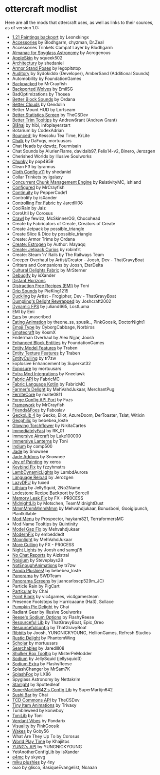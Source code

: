 # ottercraft modlist 

Here are all the mods that ottercraft uses, as well as links to their sources, as of version 1.0:

- [1\.21 Paintings backport](https://www.curseforge.com/members/leonxkingx/projects) by Leonxkingx
- [Accessories](https://wispforest.io/) by Blodhgarm, chyzman, Dr\.Zeal
- Accessories Trinkets Compat Layer by Blodhgarm
- [Almanac for Spyglass Astronomy](https://fabricmc.net/) by Acrogenous
- [AppleSkin](https://minecraft.curseforge.com/projects/appleskin) by squeek502
- [Architectury](https://architectury.github.io/architectury-documentations/) by shedaniel
- [Armor Stand Poses](https://legopitstop.weebly.com) by legopitstop
- [Auditory](https://www.curseforge.com/minecraft/mc-mods/auditory) by Sydokiddo \(Developer\), AmberSand \(Additional Sounds\)
- Automobility by FoundationGames
- [Backpacked](https://mrcrayfish.com/mods?id=backpacked) by MrCrayfish
- [Backported Wolves](https://modrinth.com/mod/backported-wolves) by EmilSG
- BadOptimizations by Thosea
- [Better Block Sounds](https://www.curseforge.com/minecraft/mc-mods/better-block-sounds) by Ordana
- [Better Clouds](https://github.com/Qendolin/better-clouds) by Qendolin
- Better Mount HUD by Lortseam
- [Better Statistics Screen](https://github.com/TheCSMods) by TheCSDev
- [Better Trim Tooltips](https://modrinth.com/mod/WMoUFmXc) by Andrew6rant \(Andrew Grant\)
- [Blåhaj](https://hibiscus.pet/mods/blahaj) by hibi, infoplayerstart
- Botarium by CodexAdrian
- [Bounced\!](https://modrinth.com/mod/bounced) by Kessoku Tea Time, KrLite
- [Chalk](https://www.curseforge.com/minecraft/mc-mods/chalk-fabric) by DaFuqs, mortuusars
- Chat Heads by dzwdz, Fourmisain
- Chat Sounds by AlurienFlame, davidalb97, Felix14\-v2, Binero, Jerozgen
- Cherished Worlds by Illusive Soulworks
- [Chunky](https://www.curseforge.com/minecraft/mc-mods/chunky-pregenerator) by pop4959
- Clean F3 by tyrannus
- [Cloth Config v11](https://minecraft.curseforge.com/projects/cloth-config) by shedaniel
- Collar Trinkets by igalaxy
- [Concurrent Chunk Management Engine](https://modrinth.com/mod/c2me-fabric) by RelativityMC, ishland
- [Configured](https://mrcrayfish.com/mods?id=configured) by MrCrayfish
- [Continuity](https://modrinth.com/mod/continuity) by PepperCode1
- Controlify by isXander
- [Controlling For Fabric](https://minecraft.curseforge.com/projects/controlling) by Jaredlll08
- CoolRain by Jaiz
- CoroUtil by Corosus
- [Crawl](https://www.curseforge.com/minecraft/mc-mods/crawl) by fewizz, McSkinnerOG, Chocohead
- Create by Fabricators of Create, Creators of Create
- Create Jetpack by possible\_triangle
- Create Slice & Dice by possible\_triangle
- Create: Armor Trims by Ordana
- [Create: Estrogen](https://modrinth.com/mod/estrogen) by Author: Mayaqq
- [Create: Jetpack Curios](https://www.curseforge.com/members/robinfrt/projects) by robinfrt
- Create: Steam 'n' Rails by The Railways Team
- Creeper Overhaul by Artist/Creator \- Joosh, Dev \- ThatGravyBoat
- Critters and Companions by Joosh, EterDelta
- [Cultural Delights Fabric](https://fabricmc.net/) by MrSterner
- [Debugify](https://isxander.dev) by isXander
- [Distant Horizons](https://modrinth.com/mod/distanthorizons)
- [Distraction Free Recipes \(EMI\)](https://github.com/txnimc/DistractionFreeRecipes/) by Toni
- [Drip Sounds](https://github.com/PieKing1215/DripSounds) by PieKing1215
- [Duckling](https://www.curseforge.com/minecraft/mc-mods/duckling) by Artist \- Frogipher, Dev \- ThatGravyBoat
- [Dumpling's Delight Rewrapped](https://modrinth.com/mod/dumplings-delight-rewrapped) by Joshcraft2002
- [Dynamic FPS](https://dapprgames.com/mods) by juliand665, LostLuma
- EMI by Emi
- [Ears](https://ears.unascribed.com/) by unascribed
- [Eating Animation](https://www.curseforge.com/members/theone_ss) by theone\_ss, spusik\_, PinkGoosik, DoctorNight1
- [Emoji Type](https://modrinth.com/mod/emoji-type) by CyborgCabbage, Norbiros
- [Emotecraft](https://kosmx.gitbook.io/emotecraft/) by KosmX
- Enderman Overhaul by Alex Nijjar, Joosh
- [Enhanced Block Entities](https://github.com/FoundationGames/EnhancedBlockEntities) by FoundationGames
- [Entity Model Features](https://www.curseforge.com/minecraft/mc-mods/entity-model-features) by Traben
- [Entity Texture Features](https://www.curseforge.com/minecraft/mc-mods/entity-texture-features-fabric) by Traben
- [EntityCulling](https://modrinth.com/mod/entityculling) by tr7zw
- Explosive Enhancement by Superkat32
- [Exposure](https://www.curseforge.com/minecraft/mc-mods/exposure) by mortuusars
- [Extra Mod Integrations](https://github.com/Kneelawk/extra-mod-integrations) by Kneelawk
- [Fabric API](https://fabricmc.net) by FabricMC
- [Fabric Language Kotlin](https://minecraft.curseforge.com/projects/fabric-language-kotlin) by FabricMC
- [Farmer's Delight](https://www.curseforge.com/minecraft/mc-mods/farmers-delight-refabricated) by MehVahdJukaar, MerchantPug
- [FerriteCore](https://www.curseforge.com/minecraft/mc-mods/ferritecore-fabric) by malte0811
- [Forge Config API Port](https://github.com/Fuzss/forgeconfigapiport) by Fuzs
- [Framework](https://mrcrayfish.com/mods?id=framework) by MrCrayfish
- [Friends&Foes](https://modrinth.com/mod/POQ2i9zu) by Faboslav
- [GeckoLib 4](https://www.curseforge.com/minecraft/mc-mods/geckolib) by Gecko, Eliot, AzureDoom, DerToaster, Tslat, Witixin
- [Geophilic](https://modrinth.com/datapack/geophilic) by bebebea\_loste
- [Glowing Torchflower](https://github.com/NikitaCartes/Glowing-Torchflower) by NikitaCartes
- [ImmediatelyFast](https://modrinth.com/mod/immediatelyfast) by RK\_01
- [Immersive Aircraft](https://www.curseforge.com/minecraft/mc-mods/immersive-aircraft) by Luke100000
- [Immersive Lanterns](https://github.com/txnimc/ImmersiveLanterns/) by Toni
- [Indium](https://modrinth.com/mod/indium) by comp500
- [Jade](https://www.curseforge.com/minecraft/mc-mods/jade) by Snownee
- [Jade Addons](https://www.curseforge.com/minecraft/mc-mods/jade-addons-fabric) by Snownee
- [Joy of Painting](https://ercanserteli.com/joy-of-painting/) by xerca
- [Keybind Fix](https://www.curseforge.com/minecraft/mc-mods/keybind-fix) by fzzyhmstrs
- [LambDynamicLights](https://lambdaurora.dev/projects/lambdynamiclights) by LambdAurora
- [Language Reload](https://modrinth.com/mod/language-reload) by Jerozgen
- [LazyDFU](https://github.com/astei/lazydfu) by tuxed
- [Lithium](https://jellysquid.me/projects/) by JellySquid, 2No2Name
- [Lodestone Recipe Backport](https://modrinth.com/datapack/lodestone-recipe-backport) by Sorcell
- [Memory Leak Fix](https://github.com/fxmorin/memoryleakfix) by FX \- PR0CESS
- [MidnightLib](https://www.midnightdust.eu/) by Motschen, TeamMidnightDust
- [MmmMmmMmmMmm](https://www.curseforge.com/minecraft/mc-mods/mmmmmmmmmmmm) by Mehvahdjukaar, Bonusboni, Gooigipunch, Plantkillable
- [Mod Menu](https://modrinth.com/mod/modmenu) by Prospector, haykam821, TerraformersMC
- Mod Name Tooltips by Quintinity
- [Model Gap Fix](https://www.curseforge.com/minecraft/mc-mods/model-gap-fix) by Mehvahdjukaar
- [ModernFix](https://modrinth.com/mod/modernfix) by embeddedt
- [Moonlight](https://www.curseforge.com/minecraft/mc-mods/selene) by MehVahdJukaar
- [More Culling](https://github.com/fxmorin/moreculling) by FX \- PR0CESS
- [Night Lights](https://www.curseforge.com/minecraft/mc-mods/nightlights) by Joosh and samgj15
- [No Chat Reports](https://www.curseforge.com/minecraft/mc-mods/no-chat-reports) by Aizistral
- [Noisium](https://modrinth.com/mod/noisium) by Steveplays28
- [NotEnoughAnimations](https://modrinth.com/mod/not-enough-animations) by tr7zw
- [Panda Plushies\!](https://modrinth.com/mod/panda-plushies) by bebebea\_loste
- [Panorama](https://swdteam.com) by SWDTeam
- [Panorama Screens](https://www.curseforge.com/minecraft/mc-mods/panorama-screens) by juancarloscp52\(Im\_JC\)
- Particle Rain by PigCart
- [Particular](https://modrinth.com/mod/particular/) by Chai
- [Point Blank](https://www.curseforge.com/minecraft/mc-mods/geckolib) by vic4games, vic4gamesteam
- Presence Footsteps by Hurricaaane \(Ha3\), Sollace
- [Pumpkin Pie Delight](https://modrinth.com/mod/pumpkin-pie-delight/) by Chai
- Radiant Gear by Illusive Soulworks
- [Reese's Sodium Options](https://github.com/FlashyReese/reeses-sodium-options) by FlashyReese
- [Resourceful Lib](https://resourcefulbees.com) by ThatGravyBoat, Epic\_Oreo
- [Resourcefulconfig](https://resourcefulbees.com) by ThatGravyBoat
- [Ribbits](https://www.curseforge.com/minecraft/mc-mods/ribbits) by Joosh, YUNGNICKYOUNG, HellionGames, Refresh Studios
- [Rustic Delight](https://www.curseforge.com/minecraft/mc-mods/rustic-delight) by PhantomWing
- [Scholar](https://www.curseforge.com/minecraft/mc-mods/scholar) by mortuusars
- [Searchables](https://minecraft.curseforge.com/projects/searchables) by Jaredlll08
- [Shulker Box Tooltip](https://minecraft.curseforge.com/projects/shulkerboxtooltip) by MisterPeModder
- [Sodium](https://github.com/CaffeineMC/sodium-fabric) by JellySquid \(jellysquid3\)
- [Sodium Extra](https://modrinth.com/mod/sodium-extra) by FlashyReese
- SplashChanger by MrSam7K
- [SplashFox](https://modrinth.com/splashfox) by LX86
- Spyglass Astronomy by Nettakrim
- [Starlight](https://www.curseforge.com/minecraft/mc-mods/starlight) by Spottedleaf
- [SuperMartijn642's Config Lib](https://www.curseforge.com/minecraft/mc-mods/supermartijn642s-config-lib) by SuperMartijn642
- [Sushi Bar](https://modrinth.com/mod/sushi-bar/) by Chai
- [TCD Commons API](https://github.com/TheCSDev) by TheCSDev
- [Tiny Item Animations](https://www.curseforge.com/minecraft/mc-mods/tiny-item-animations) by Trivaxy
- Tumbleweed by konwboy
- [TxniLib](https://github.com/txnimc/TxniLib/) by Toni
- [Verdant Vibes](https://curseforge.com/minecraft/mc-mods/verdantvibes) by Pandarix
- [Visuality](https://modrinth.com/mod/visuality) by PinkGoosik
- [Wakes](https://modrinth.com/mod/wakes) by Goby56
- What Are They Up To by Corosus
- [World Play Time](https://github.com/Khajiitos/WorldPlayTime) by Khajiitos
- [YUNG's API](https://www.curseforge.com/minecraft/mc-mods/yungs-api-fabric) by YUNGNICKYOUNG
- YetAnotherConfigLib by isXander
- [e4mc](https://modrinth.com/mod/qANg5Jrr) by skyevg
- [miku plushies](https://modrinth.com/mod/miku-plushies) by 4ny
- oωo by glisco, BasiqueEvangelist, Noaaan
